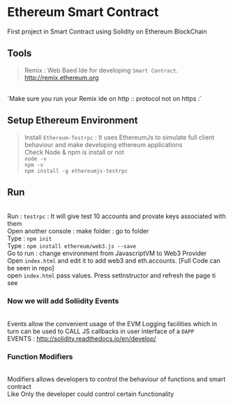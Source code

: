 # Ethereum Smart Contract
First project in Smart Contract using Solidity on Ethereum BlockChain

## Tools 
> Remix : Web Baed Ide for developing `Smart Contract`.
http://remix.ethereum.org
<br />
`Make sure you run your Remix ide on http :: protocol not on https :`


## Setup Ethereum Environment
> Install `Ethereum-Testrpc` : It uses EthereumJs to simulate full client behaviour and make developing ethereum applications
> <br />Check Node & npm is install or not 
<br />`node -v`
<br />`npm -v`
<br />`npm install -g ethereumjs-testrpc`

## Run
<br /> Run : `testrpc` : It will give test 10 accounts and provate keys associated with them
<br /> Open another console : make folder : go to folder
<br /> Type : `npm init`
<br /> Type : `npm install ethereum/web3.js --save`
<br /> Go to run : change environment from JavascriptVM to Web3 Provider
<br /> Open `index.html` and edit it to add web3 and eth.accounts. [Full Code can be seen in repo]
<br /> open `index.html` pass values. Press setInstructor and refresh the page ti see 

### Now we will add Soliidity Events 
<br /> Events allow the convenient usage of the EVM Logging facilities which in turn can be used to CALL JS callbacks in user interface of a `DAPP`
<br /> EVENTS : http://solidity.readthedocs.io/en/develop/

### Function Modifiers
<br /> Modifiers allows developers to control the behaviour of functions and smart contract
<br /> Like Only the developer could control certain functionality


